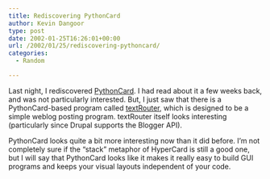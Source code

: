 ```yaml
---
title: Rediscovering PythonCard
author: Kevin Dangoor
type: post
date: 2002-01-25T16:26:01+00:00
url: /2002/01/25/rediscovering-pythoncard/
categories:
  - Random

---
```

Last night, I rediscovered [PythonCard][1]. I had read about it a few weeks back, and was not particularly interested. But, I just saw that there is a PythonCard-based program called [textRouter][2], which is designed to be a simple weblog posting program. textRouter itself looks interesting (particularly since Drupal supports the Blogger API).
  
<!--more-->


  
PythonCard looks quite a bit more interesting now than it did before. I&#8217;m not completely sure if the &#8220;stack&#8221; metaphor of HyperCard is still a good one, but I will say that PythonCard looks like it makes it really easy to build GUI programs and keeps your visual layouts independent of your code.

 [1]: http://pythoncard.sourceforge.net/
 [2]: http://simon.kittle.info/textrouter